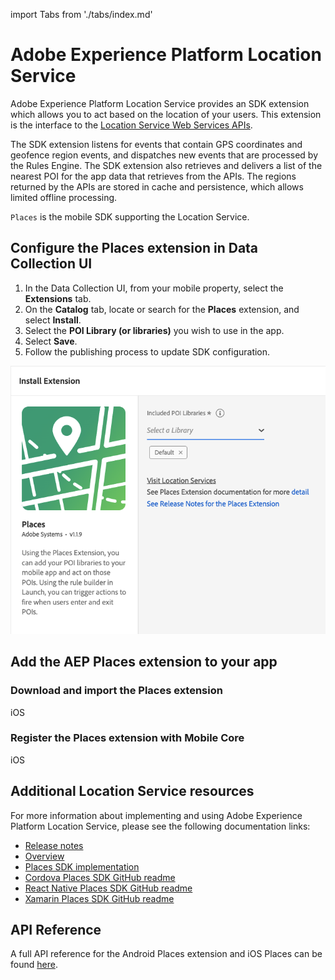 import Tabs from './tabs/index.md'

# Adobe Experience Platform Location Service

Adobe Experience Platform Location Service provides an SDK extension which allows you to act based on the location of your users. This extension is the interface to the [Location Service Web Services APIs](https://experienceleague.adobe.com/docs/places/using/web-service-api/places-web-services.html?lang=en).

The SDK extension listens for events that contain GPS coordinates and geofence region events, and dispatches new events that are processed by the Rules Engine. The SDK extension also retrieves and delivers a list of the nearest POI for the app data that retrieves from the APIs. The regions returned by the APIs are stored in cache and persistence, which allows limited offline processing.

`Places` is the mobile SDK supporting the Location Service.

## Configure the Places extension in Data Collection UI

1. In the Data Collection UI, from your mobile property, select the **Extensions** tab.
2. On the **Catalog** tab, locate or search for the **Places** extension, and select **Install**.
3. Select the **POI Library (or libraries)** you wish to use in the app.
4. Select **Save**.
5. Follow the publishing process to update SDK configuration.

![Places extension configuration](./assets/index/config.png)

## Add the AEP Places extension to your app

### Download and import the Places extension

<TabsBlock orientation="horizontal" slots="heading, content" repeat="1"/>

iOS

<Tabs query="platform=ios-acp&task=download"/>

### Register the Places extension with Mobile Core

<TabsBlock orientation="horizontal" slots="heading, content" repeat="1"/>

iOS

<Tabs query="platform=ios-acp&task=register"/>

## Additional Location Service resources

For more information about implementing and using Adobe Experience Platform Location Service, please see the following documentation links:

* [Release notes](https://experienceleague.adobe.com/docs/places/using/release-notes.html?lang=en)
* [Overview](https://experienceleague.adobe.com/docs/places/using/home.html?lang=en)
* [Places SDK implementation](https://experienceleague.adobe.com/docs/places/using/places-ext-aep-sdks/places-extension/places-extension.html?lang=en)
* [Cordova Places SDK GitHub readme](https://github.com/adobe/cordova-acpplaces/blob/master/README.md)
* [React Native Places SDK GitHub readme](https://github.com/adobe/react-native-acpplaces/blob/master/README.md)
* [Xamarin Places SDK GitHub readme](https://github.com/adobe/xamarin-acpplaces/blob/master/README.md)

## API Reference

A full API reference for the Android Places extension and iOS Places can be found [here](https://experienceleague.adobe.com/docs/places/using/places-ext-aep-sdks/places-extension/places-api-reference.html?lang=en).

